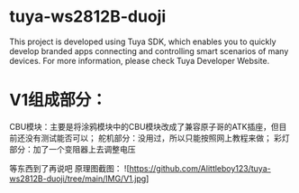 # tuya-ws2812B-duoji
This project is developed using Tuya SDK, which enables you to quickly develop branded apps connecting and controlling smart scenarios of many devices.
For more information, please check Tuya Developer Website.

V1组成部分：
==
CBU模块：主要是将涂鸦模块中的CBU模块改成了兼容原子哥的ATK插座，但目前还没有测试能否可以；
舵机部分：没用过，所以只能按照网上教程来做；
彩灯部分：加了一个变阻器上去调整电压

等东西到了再说吧
原理图截图：
![https://github.com/Alittleboy123/tuya-ws2812B-duoji/tree/main/IMG/V1.jpg]
